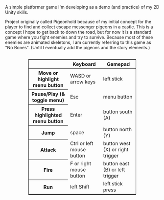A simple platformer game I'm developing as a demo (and practice) of my 2D Unity skills.

Project originally called Pigeonhold because of my initial concept for the player to find and collect escape messenger pigeons in a castle.  This is a concept I hope to get back to down the road, but for now it is a standard game where you fight enemies and try to survive.  Because most of these enemies are animated skeletons, I am currently referring to this game as "No Bones".  (Until I eventually add the pigeons and the story elements.)

<div style="width: 100%; display: flex; justify-content: center">
                  <table style="width: 70%; border: 1px solid black">
                      <thead>
                          <tr>
                              <th></th>
                              <th>Keyboard</th>
                              <th>Gamepad</th>
                          </tr>
                      </thead>
                      <tr>
                          <th>Move or highlight menu button</th>
                          <td>WASD or arrow keys</td>
                          <td>left stick</td>
                      </tr>
                      <tr>
                          <th>Pause/Play (&amp; toggle menu)</th>
                          <td>Esc</td>
                          <td>menu button</td>
                      </tr>
                      <tr>
                          <th>Press highlighted menu button</th>
                          <td>Enter</td>
                          <td>button south (A)</td>
                      </tr>
                      <tr>
                          <th>Jump</th>
                          <td>space</td>
                          <td>button north (Y)</td>
                      </tr>
                      <tr>
                          <th>Attack</th>
                          <td>Ctrl or left mouse button</td>
                          <td>button west (X) or right trigger</td>
                      </tr>
                      <tr>
                          <th>Fire</th>
                          <td>F or right mouse button</td>
                          <td>button east (B) or left trigger</td>
                      </tr>
                      <tr>
                          <th>Run</th>
                          <td>left Shift</td>
                          <td>left stick press</td>
                      </tr>
                  </table>
